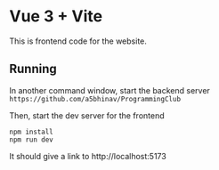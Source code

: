 # Vue 3 + Vite

This is frontend code for the website.

## Running


In another command window, start the backend server `https://github.com/a5bhinav/ProgrammingClub`

Then, start the dev server for the frontend

```
npm install
npm run dev
```

It should give a link to http://localhost:5173